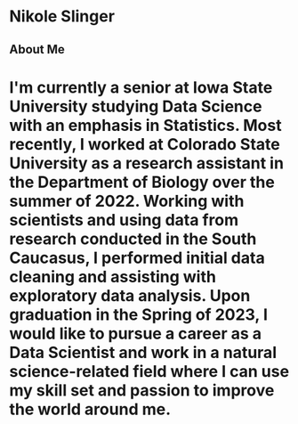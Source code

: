 # Nikole Slinger

## About Me

# I'm currently a senior at Iowa State University studying Data Science with an emphasis in Statistics. Most recently, I worked at Colorado State University as a research assistant in the Department of Biology over the summer of 2022. Working with scientists and using data from research conducted in the South Caucasus, I performed initial data cleaning and assisting with exploratory data analysis. Upon graduation in the Spring of 2023, I would like to pursue a career as a Data Scientist and work in a natural science-related field where I can use my skill set and passion to improve the world around me.
